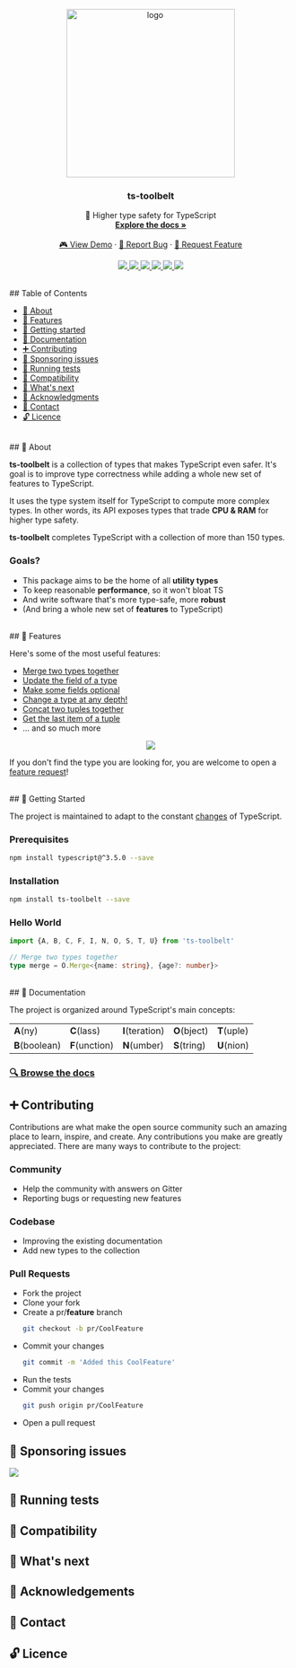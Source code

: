 <p align="center">
  <a href="https://github.com/pirix-gh/ts-toolbelt">
    <img alt="logo" title="ts-toolbelt" src="https://raw.githubusercontent.com/pirix-gh/ts-toolbelt/master/.github/logo.png" width="300">
  </a>

  <h3 align="center">ts-toolbelt</h3>

  <p align="center">
    👷 Higher type safety for TypeScript
    <br>
    <a href="https://pirix-gh.github.io/ts-toolbelt/" target="_blank"><strong>Explore the docs »</strong></a>
    <br>
    <br>
    <a href="#">🎮 View Demo</a>
    ·
    <a href="https://github.com/pirix-gh/ts-toolbelt/issues/new?template=---bug-report.md">🐞 Report Bug</a>
    ·
    <a href="https://github.com/pirix-gh/ts-toolbelt/issues/new?template=---feature-request.md">🍩 Request Feature</a>
  </p>
</p>

<p align="center">
  <a href="https://gitter.im/ts-toolbelt/community?utm_source=share-link&utm_medium=link&utm_campaign=share-link" target="_blank">
    <img src="https://img.shields.io/gitter/room/ts-toolbelt/community.svg">
  </a>
  <a href="https://www.npmjs.com/package/ts-toolbelt" target="_blank">
    <img src="https://img.shields.io/npm/v/ts-toolbelt.svg">
  </a>
  <a href="https://travis-ci.org/pirix-gh/ts-toolbelt" target="_blank">
    <img src="https://img.shields.io/travis/pirix-gh/ts-toolbelt.svg">
  </a>
  <a href="#">
    <img src="https://img.shields.io/npm/dm/ts-toolbelt.svg">
  </a>
  <a href="http://makeapullrequest.com" target="_blank">
    <img src="https://img.shields.io/badge/PRs-welcome-brightgreen.svg">
  </a>
  <a href="#">
    <img src="https://img.shields.io/npm/l/ts-toolbelt.svg">
  </a>
</p>

<br>
## Table of Contents

* [📜 About](#-about)
* [🎩 Features](#-features)
* [🏁 Getting started](#-getting-started)
* [📖 Documentation](#-documentation)
* [➕ Contributing](#-contributing)
* [👏 Sponsoring issues](#-sponsoring-issues)
* [💉 Running tests](#-running-tests)
* [🔧 Compatibility](#-compatibility)
* [🔮 What's next](#-whats-next)
* [🙏 Acknowledgments](#-acknowledgments)
* [💬 Contact](#-contact)
* [🔓 Licence](#-licence)

<br>
## 📜 About

**ts-toolbelt** is a collection of types that makes TypeScript even safer. It's
goal is to improve type correctness while adding a whole new set of features to
TypeScript. 

It uses the type system itself for TypeScript to compute more complex types. In
other words, its API exposes types that trade **CPU & RAM** for higher type
safety.

**ts-toolbelt** completes TypeScript with a collection of more than 150 types.

### Goals?
* This package aims to be the home of all **utility types**
* To keep reasonable **performance**, so it won't bloat TS
* And write software that's more type-safe, more **robust**
* (And bring a whole new set of **features** to TypeScript)

<br>
## 🎩 Features

Here's some of the most useful features:

* [Merge two types together](https://pirix-gh.github.io/ts-toolbelt/modules/_object_merge_.html#merge)
* [Update the field of a
  type](https://pirix-gh.github.io/ts-toolbelt/modules/_object_update_.html#update)
* [Make some fields optional](https://pirix-gh.github.io/ts-toolbelt/modules/_object_optional_.html#optional)
* [Change a type at any depth!](https://pirix-gh.github.io/ts-toolbelt/modules/_object_p_update_.html#update)
* [Concat two tuples together](https://pirix-gh.github.io/ts-toolbelt/modules/_tuple_concat_.html#concat)
* [Get the last item of a tuple](https://pirix-gh.github.io/ts-toolbelt/modules/_tuple_last_.html#last)
* ... and so much more

<p align="center">
  <img src="https://raw.githubusercontent.com/pirix-gh/ts-toolbelt/master/.github/demo.gif" id="demo">
<p align="center">

If you don't find the type you are looking for, you are welcome to open
a [feature request](https://github.com/pirix-gh/ts-toolbelt/issues/new?template=---feature-request.md)!

<br>
## 🏁 Getting Started

The project is maintained to adapt to the constant [changes](#compatibility) of TypeScript.

### Prerequisites

```sh
npm install typescript@^3.5.0 --save
```

### Installation

```sh
npm install ts-toolbelt --save
```

### Hello World

```ts
import {A, B, C, F, I, N, O, S, T, U} from 'ts-toolbelt'

// Merge two types together
type merge = O.Merge<{name: string}, {age?: number}>
```

<br>
## 📖 Documentation

The project is organized around TypeScript's main concepts:

|  |  |  |  |  |
|----------------|----------------|-----------------|--------------|-------------|
| **A**(ny) | **C**(lass) | **I**(teration) | **O**(bject) | **T**(uple) |
| **B**(boolean) | **F**(unction) | **N**(umber) | **S**(tring) | **U**(nion) |

<h3>
  <a href="https://pirix-gh.github.io/ts-toolbelt/">
    🔍 Browse the docs
  </a>
</h3>


## ➕ Contributing

Contributions are what make the open source community such an amazing place to
learn, inspire, and create. Any contributions you make are greatly appreciated.
There are many ways to contribute to the project:

### Community
* Help the community with answers on Gitter
* Reporting bugs or requesting new features

### Codebase
* Improving the existing documentation 
* Add new types to the collection

### Pull Requests
* Fork the project
* Clone your fork
* Create a pr/**feature** branch
  ```sh
  git checkout -b pr/CoolFeature
  ```
* Commit your changes
  ```sh
  git commit -m 'Added this CoolFeature'
  ```
* Run the tests
* Commit your changes
  ```sh
  git push origin pr/CoolFeature
  ```
* Open a pull request

## 👏 Sponsoring issues

<a href="https://issuehunt.io/r/pirix-gh/ts-toolbelt">
  <img
  src="https://raw.githubusercontent.com/pirix-gh/ts-toolbelt/master/.github/issuehunt-logo.svg?sanitize=true">
</a>

## 💉 Running tests

## 🔧 Compatibility

## 🔮 What's next

## 🙏 Acknowledgements

## 💬 Contact

## 🔓 Licence
